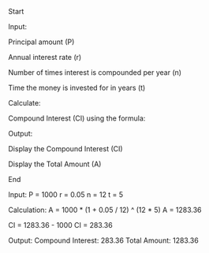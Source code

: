 Start

Input:

Principal amount (P)

Annual interest rate (r)

Number of times interest is compounded per year (n)

Time the money is invested for in years (t)

Calculate:

Compound Interest (CI) using the formula:

 
Output:

Display the Compound Interest (CI)

Display the Total Amount (A)

End



Input:
P = 1000
r = 0.05
n = 12
t = 5

Calculation:
A = 1000 * (1 + 0.05 / 12) ^ (12 * 5)
A = 1283.36

CI = 1283.36 - 1000
CI = 283.36

Output:
Compound Interest: 283.36
Total Amount: 1283.36